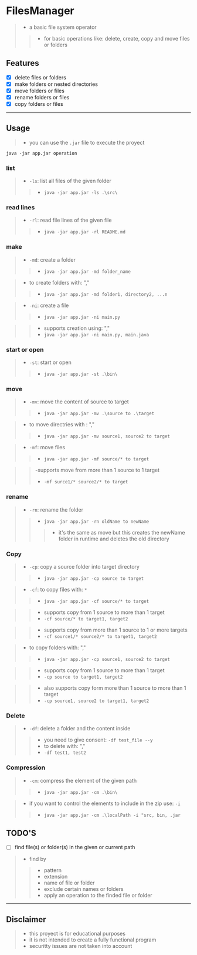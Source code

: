 # FilesManager
>- a basic file system operator
>>- for basic operations like: delete, create, copy and move files or folders

## Features
- [x] delete files or folders
- [x] make folders or nested directories
- [x] move folders or files
- [x] rename folders or files
- [x] copy folders or files

-------

## Usage

>- you can use the `.jar` file to execute the proyect
```shell
java -jar app.jar operation
```
### list

>- `-ls`: list all files of the given folder
>>- `java -jar app.jar -ls .\src\`

### read lines
>- `-rl`: read file lines of the given file
>>- `java -jar app.jar -rl README.md`

### make

>- `-md`: create a folder
>>- `java -jar app.jar -md folder_name`

>- to create folders with: ","
>>- `java -jar app.jar -md folder1, directory2, ...n`

>- `-ni`: create a file
>>- `java -jar app.jar -ni main.py`

>>- supports creation using: ","
>>- `java -jar app.jar -ni main.py, main.java`

### start or open

>- `-st`: start or open
>>- `java -jar app.jar -st .\bin\`

### move

>- `-mv`: move the content of source to target
>>- `java -jar app.jar -mv .\source to .\target`

>- to move directries with : ","
>>- `java -jar app.jar -mv source1, source2 to target`


>- `-mf`: move files
>>- `java -jar app.jar -mf source/* to target`

>>-supports move from more than 1 source to 1 target
>>- `-mf surce1/* source2/* to target`

### rename

>- `-rn`: rename the folder
>>- `java -jar app.jar -rn oldName to newName`
>>>- it's the same as move but this creates the newName folder in runtime and deletes the old directory

### Copy

>- `-cp`: copy a source folder into target directory
>>- `java -jar app.jar -cp source to target`

>- `-cf`: to copy files with: `*`
>>- `java -jar app.jar -cf source/* to target`

>>- supports copy from 1 source to more than 1 target
>>- `-cf source/* to target1, target2`

>>- supports copy from more than 1 source to 1 or more targets
>>- `-cf source1/* source2/* to target1, target2`

>- to copy folders with: ","
>>- `java -jar app.jar -cp source1, source2 to target`

>>- supports copy from 1 source to more than 1 target
>>- `-cp source to target1, target2`

>>- also supports copy form more than 1 source to more than 1 target
>>- `-cp source1, source2 to target1, target2`

### Delete

>- `-df`: delete a folder and the content inside
>>- you need to give consent: `-df test_file --y`
>>- to delete with: ","
>>- `-df test1, test2`

### Compression

>- `-cm`: compress the element of the given path
>>- `java -jar app.jar -cm .\bin\`

>- if you want to control the elements to include in the zip use: `-i`
>>- `java -jar app.jar -cm .\localPath -i "src, bin, .jar`


## TODO'S
- [ ] find file(s) or folder(s) in the given or current path 
>- find by
>>- pattern
>>- extension
>>- name of file or folder
>>- exclude certain names or folders
>>- apply an operation to the finded file or folder

-------

## Disclaimer
>- this proyect is for educational purposes
>- it is not intended to create a fully functional program
>- securitty issues are not taken into account
